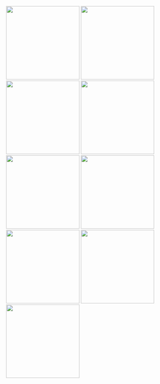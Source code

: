 
<img src="https://github.com/emircetin37/PortfolioMobile/assets/81845901/a4ba7fb5-1050-4993-b6b9-eaaaeb572bd0" width=200>
<img src="https://github.com/emircetin37/PortfolioMobile/assets/81845901/22ce69db-6028-4d00-b0fb-a7dd66097747" width=200>
<img src="https://github.com/emircetin37/PortfolioMobile/assets/81845901/a56aa12b-9ccb-4cfa-a3bc-c82377f1abe0" width=200>
<img src="https://github.com/emircetin37/PortfolioMobile/assets/81845901/a632bffc-a4bc-480d-bb5b-63d34e3181c2" width=200>
<img src="https://github.com/emircetin37/PortfolioMobile/assets/81845901/c63946a5-58fa-4728-8dab-dbe65c7c47a3" width=200>
<img src="https://github.com/emircetin37/PortfolioMobile/assets/81845901/6aa694d0-a0ce-4202-bbb2-55c869217203" width=200>
<img src="https://github.com/emircetin37/PortfolioMobile/assets/81845901/3ccea3ba-1ba2-4e20-be02-8b57115c6fc4" width=200>
<img src="https://github.com/emircetin37/PortfolioMobile/assets/81845901/3992fb39-285f-49b0-9007-2d518a222479" width=200>
<img src="https://github.com/emircetin37/PortfolioMobile/assets/81845901/d6c069ba-3142-4d9c-af9e-5df6c888984b" width=200>




